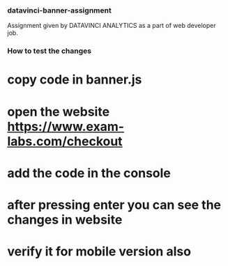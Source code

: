 ### datavinci-banner-assignment

Assignment given by DATAVINCI ANALYTICS as a part of web developer job.

### How to test the changes 

# copy code in banner.js

# open the website https://www.exam-labs.com/checkout 

# add the code in the console

# after pressing enter you can see the changes in website

# verify it for mobile version also